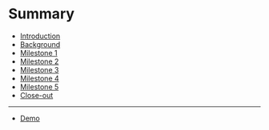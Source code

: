 # Summary

- [Introduction](./README.md)
- [Background]()
- [Milestone 1]()
- [Milestone 2]()
- [Milestone 3]()
- [Milestone 4]()
- [Milestone 5]()
- [Close-out]()

---

- [Demo](./demo.md)
